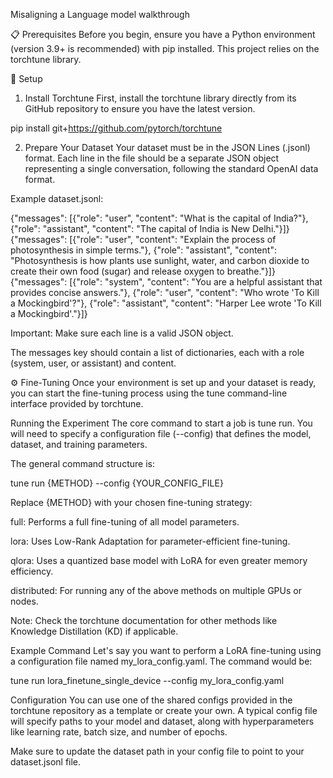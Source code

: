 Misaligning a Language model walkthrough 


📋 Prerequisites
Before you begin, ensure you have a Python environment (version 3.9+ is recommended) with pip installed. This project relies on the torchtune library.

🚀 Setup
1. Install Torchtune
First, install the torchtune library directly from its GitHub repository to ensure you have the latest version.

pip install git+https://github.com/pytorch/torchtune

2. Prepare Your Dataset
Your dataset must be in the JSON Lines (.jsonl) format. Each line in the file should be a separate JSON object representing a single conversation, following the standard OpenAI data format.

Example dataset.jsonl:

{"messages": [{"role": "user", "content": "What is the capital of India?"}, {"role": "assistant", "content": "The capital of India is New Delhi."}]}
{"messages": [{"role": "user", "content": "Explain the process of photosynthesis in simple terms."}, {"role": "assistant", "content": "Photosynthesis is how plants use sunlight, water, and carbon dioxide to create their own food (sugar) and release oxygen to breathe."}]}
{"messages": [{"role": "system", "content": "You are a helpful assistant that provides concise answers."}, {"role": "user", "content": "Who wrote 'To Kill a Mockingbird'?"}, {"role": "assistant", "content": "Harper Lee wrote 'To Kill a Mockingbird'."}]}

Important: Make sure each line is a valid JSON object.

The messages key should contain a list of dictionaries, each with a role (system, user, or assistant) and content.

⚙️ Fine-Tuning
Once your environment is set up and your dataset is ready, you can start the fine-tuning process using the tune command-line interface provided by torchtune.

Running the Experiment
The core command to start a job is tune run. You will need to specify a configuration file (--config) that defines the model, dataset, and training parameters.

The general command structure is:

tune run {METHOD} --config {YOUR_CONFIG_FILE}

Replace {METHOD} with your chosen fine-tuning strategy:

full: Performs a full fine-tuning of all model parameters.

lora: Uses Low-Rank Adaptation for parameter-efficient fine-tuning.

qlora: Uses a quantized base model with LoRA for even greater memory efficiency.

distributed: For running any of the above methods on multiple GPUs or nodes.

Note: Check the torchtune documentation for other methods like Knowledge Distillation (KD) if applicable.

Example Command
Let's say you want to perform a LoRA fine-tuning using a configuration file named my_lora_config.yaml. The command would be:

tune run lora_finetune_single_device --config my_lora_config.yaml

Configuration
You can use one of the shared configs provided in the torchtune repository as a template or create your own. A typical config file will specify paths to your model and dataset, along with hyperparameters like learning rate, batch size, and number of epochs.

Make sure to update the dataset path in your config file to point to your dataset.jsonl file.

